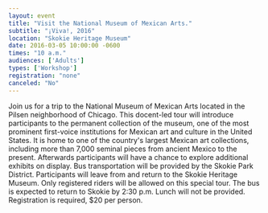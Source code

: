 ```yaml
---
layout: event
title: "Visit the National Museum of Mexican Arts."
subtitle: "¡Viva!, 2016"
location: "Skokie Heritage Museum"
date: 2016-03-05 10:00:00 -0600
times: "10 a.m."
audiences: ['Adults']
types: ['Workshop']
registration: "none"
canceled: "No"
---
```

Join us for a trip to the National Museum of Mexican Arts located in the Pilsen neighborhood of Chicago. This docent-led tour will introduce participants to the permanent collection of the museum, one of the most prominent first-voice institutions for Mexican art and culture in the United States. It is home to one of the country's largest Mexican art collections, including more than 7,000 seminal pieces from ancient Mexico to the present. Afterwards participants will have a chance to explore additional exhibits on display. Bus transportation will be provided by the Skokie Park District. Participants will leave from and return to the Skokie Heritage Museum. Only registered riders will be allowed on this special tour. The bus is expected to return to Skokie by 2:30 p.m. Lunch will not be provided. Registration is required, $20 per person.
